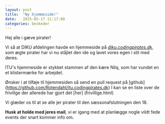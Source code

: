 ```yaml
---
layout: post
title:  "Ny hjemmeside!"
date:   2015-05-17 11:17:00
categories: beskeder
---
```

Hej alle i gæve pirater!

Vi så at DIKU afdelingen havde en hjemmeside på [_diku.codingpirates.dk_](http://diku.codingpirates.dk), som
ægte pirater har vi nu ståjlet den ide og lavet vores egen i stil med deres.

ITU's hjemmeside er stykket stammen af den kære Nilq, som har vundet en et
klistermærke for arbejdet.

Ønsker i at tilføje til hjemmesiden så send en pull request på [github]
(https://github.com/Rotendahl/itu.codingpirates.dk)
I kan se en liste over de frivillge der allerede har gjort det [her]
(frivillige.html)


Vi glæder os til at se alle jer pirater til den sæssonafslutningen den 18.

**Husk at holde med jeres mail**, vi er igang med at planlægge nogle
vildt fede events der snart kommer info om.
